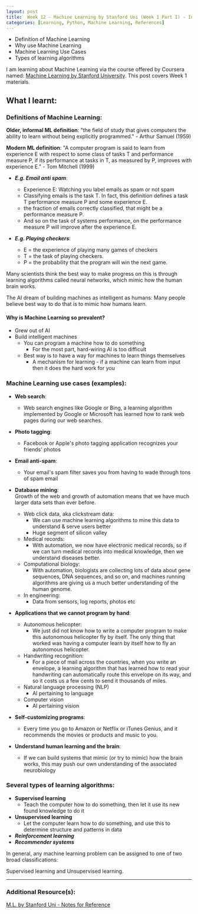 ```yaml
---
layout: post
title:  Week 12 - Machine Learning by Stanford Uni (Week 1 Part I) - Intro to M.L.
categories: [Learning, Python, Machine Learning, References]
---
```


- Definition of Machine Learning
- Why use Machine Learning
- Machine Learning Use Cases
- Types of learning algorithms

I am learning about Machine Learning via the course offered by Coursera named: [Machine Learning by Stanford University](https://www.coursera.org/learn/machine-learning). This post covers Week 1 materials.  

## What I learnt:  

### Definitions of Machine Learning: 

**Older, informal ML definition**: "the field of study that gives computers the ability to learn without being explicitly programmed." - Arthur Samuel (1959)  

**Modern ML definition**: "A computer program is said to learn from experience E with respect to some class of tasks T and performance measure P, if its performance at tasks in T, as measured by P, improves with experience E." - Tom Mitchell (1999)
  
- ***E.g. Email anti spam***: 
    - Experience E: Watching you label emails as spam or not spam
    - Classifying emails is the task T. In fact, this definition defines a task T performance measure P and some experience E. 
    - the fraction of emails correctly classified, that might be a performance measure P. 
    - And so on the task of systems performance, on the performance measure P will improve after the experience E.

- ***E.g. Playing checkers***: 
    - E = the experience of playing many games of checkers
    - T = the task of playing checkers.
    - P = the probability that the program will win the next game.

Many scientists think the best way to make progress on this is through learning algorithms called neural networks, which mimic how the human brain works.  

The AI dream of building machines as intelligent as humans: Many people believe best way to do that is to mimic how humans learn.

#### Why is Machine Learning so prevalent?
- Grew out of AI
- Build intelligent machines
    - You can program a machine how to do something
        - For the most part, hard-wiring AI is too difficult
    - Best way is to have a way for machines to learn things themselves
        - A mechanism for learning - if a machine can learn from input then it does the hard work for you

### Machine Learning use cases (examples):  
- **Web search**: 
    - Web search engines like Google or Bing, a learning algorithm implemented by Google or Microsoft has learned how to rank web pages during our web searches.  
- **Photo tagging**: 
    - Facebook or Apple's photo tagging application recognizes your friends' photos
- **Email anti-spam**: 
    - Your email's spam filter saves you from having to wade through tons of spam email  
- **Database mining**:  
Growth of the web and growth of automation means that we have much larger data sets than ever before. 
    - Web click data, aka clickstream data: 
        - We can use machine learning algorithms to mine this data to understand & serve users better
        - Huge segment of silicon valley
    - Medical records: 
        - With automation, we now have electronic medical records, so if we can turn medical records into medical knowledge, then we understand diseases better.  
    - Computational biology: 
        - With automation, biologists are collecting lots of data about gene sequences, DNA sequences, and so on, and machines running algorithms are giving us a much better understanding of the human genome.
    - In engineering: 
        - Data from sensors, log reports, photos etc  

- **Applications that we cannot program by hand**:
    - Autonomous helicopter: 
        - We just did not know how to write a computer program to make this autonomous helicopter fly by itself. The only thing that worked was having a computer learn by itself how to fly an autonomous helicopter.  
    - Handwriting recognition: 
        - For a piece of mail across the countries, when you write an envelope, a learning algorithm that has learned how to read your handwriting can automatically route this envelope on its way, and so it costs us a few cents to send it thousands of miles.  
    - Natural language processing (NLP)
        - AI pertaining to language
    - Computer vision
        - AI pertaining vision

- **Self-customizing programs**:
    - Every time you go to Amazon or Netflix or iTunes Genius, and it recommends the movies or products and music to you.

- **Understand human learning and the brain**:
    - If we can build systems that mimic (or try to mimic) how the brain works, this may push our own understanding of the associated neurobiology

### Several types of learning algorithms:
- **Supervised learning**
    - Teach the computer how to do something, then let it use its new found knowledge to do it
- **Unsupervised learning**
    - Let the computer learn how to do something, and use this to determine structure and patterns in data
- ***Reinforcement learning***
- ***Recommender systems***

In general, any machine learning problem can be assigned to one of two broad classifications:  

Supervised learning and Unsupervised learning.  

---

### Additional Resource(s):

[M.L. by Stanford Uni - Notes for Reference](https://www.holehouse.org/mlclass/01_02_Introduction_regression_analysis_and_gr.html)